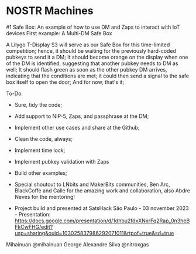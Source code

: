 # NOSTR Machines

#1 Safe Box: An example of how to use DM and Zaps to interact with IoT devices
First example: A Multi-DM Safe Box

A Lilygo T-Display S3 will serve as our Safe Box for this time-limited competition; hence, it should be waiting for the previously hard-coded pubkeys to send it a DM;
It should become orange on the display when one of the DM is identified, suggesting that another pubkey needs to DM as well; It should flash green as soon as the other pubkey DM arrives, indicating that the conditions are met; it could then send a signal to the safe box itself to open the door; And for now, that's it;

To-Do:
* Sure, tidy the code;
* Add support to NIP-5, Zaps, and passphrase at the DM;
* Implement other use cases and share at the Github;
* Clean the code, always;
* Implement time lock;
* Implement pubkey validation with Zaps
* Build other examples;

* Special shoutout to LNbits and MakerBits communities, Ben Arc, BlackCoffe and Calle for the amazing work and collaboration, also Abdre Neves for the mentoring!

* Project build and presented at SatsHack São Paulo - 03 november 2023 -  Presentation: https://docs.google.com/presentation/d/1dhbu2fdxXNxrFq2Rap_0n3heBFkCwFHG/edit?usp=sharing&ouid=103025837986292071011&rtpof=true&sd=true

Mihainuan @mihainuan
George Alexandre Silva @nitroxgas

